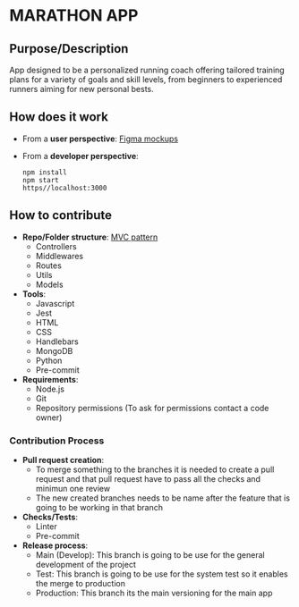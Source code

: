 
# MARATHON APP

## Purpose/Description
App designed to be a personalized running coach offering tailored training plans for a variety of goals and skill levels, from beginners to experienced runners aiming for new personal bests. 

## How does it work

- From a **user perspective**: [Figma mockups](https://www.figma.com/file/rs4EtbKcbPdxSGwxnGQhmw/Buy-Insurance-(Community)-(Community)?type=design&node-id=107-557&mode=design&t=Hae9hdYGQbWAMJig-0)

- From a **developer perspective**:
  
      npm install
      npm start
      https//localhost:3000
    

## How to contribute

- **Repo/Folder structure**: [MVC pattern](https://developer.mozilla.org/en-US/docs/Glossary/MVC) 
    - Controllers
    - Middlewares
    - Routes
    - Utils
    - Models
- **Tools**:
    - Javascript
    - Jest
    - HTML
    - CSS
    - Handlebars
    - MongoDB
    - Python
    - Pre-commit
- **Requirements**:
    - Node.js
    - Git
    - Repository permissions (To ask for permissions contact a code owner)


### Contribution Process
- **Pull request creation**:
    - To merge something to the branches it is needed to create a pull request and that pull request have to pass all the checks and minimun one review
    - The new created branches needs to be name after the feature that is going to be working in that branch
- **Checks/Tests**: 
    - Linter
    - Pre-commit
- **Release process**:
    - Main (Develop): This branch is going to be use for the general development of the project
    - Test: This branch is going to be use for the system test so it enables the merge to production
    - Production: This branch its the main versioning for the main app

